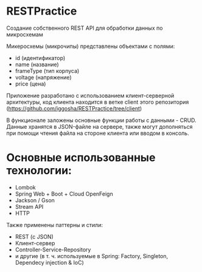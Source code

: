 # RESTPractice
Создание собственного REST API для обработки данных по микросхемам

Микеросхемы (микрочипы) представлены объектами с полями:
- id (идентификатор)
- name (название)
- frameType (тип корпуса)
- voltage (напряжение)
- price (цена)

Приложение разработано с использованием клиент-серверной архитектуры, код клиента находится в ветке client этого репозитория (https://github.com/iggosha/RESTPractice/tree/client)

В функционале заложены основные функции работы с данными - CRUD. Данные хранятся в JSON-файле на сервере, также могут дополняться при помощи чтения файла на стороне клиента или вводом в консоль.

# Основные использованные технологии:
- Lombok
- Spring Web + Boot + Cloud OpenFeign
- Jackson / Gson
- Stream API
- HTTP

Также применены паттерны и стили:
- REST (с JSON)
- Клиент-сервер
- Controller-Service-Repository
- и другие (в т. ч. используемые в Spring: Factory, Singleton, Dependecy injection & IoC)
